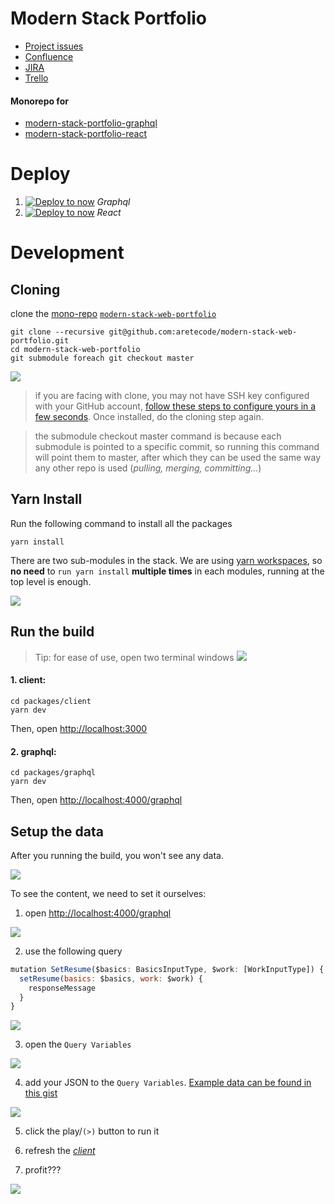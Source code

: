 # Modern Stack Portfolio

- [Project issues](https://github.com/aretecode/modern-stack-web-portfolio/projects/1)
- [Confluence](https://aretecode.atlassian.net/wiki/spaces/OSWP/overview)
- [JIRA](https://aretecode.atlassian.net/jira/software/projects/OSWPN/boards/1)
- [Trello](https://trello.com/b/veJvIgaq/modern-stack-web-portfolio)

#### Monorepo for

- [modern-stack-portfolio-graphql](https://github.com/aretecode/modern-stack-portfolio-graphql)
- [modern-stack-portfolio-react](https://github.com/aretecode/modern-stack-portfolio-react)

# Deploy

1. [![Deploy to now](https://deploy.now.sh/static/button.svg)](https://deploy.now.sh/?repo=https://github.com/aretecode/modern-stack-portfolio-graphql) _Graphql_
2. [![Deploy to now](https://deploy.now.sh/static/button.svg)](https://deploy.now.sh/?repo=https://github.com/aretecode/modern-stack-portfolio-react) _React_

# Development

## Cloning

clone the [mono-repo](https://github.com/korfuri/awesome-monorepo) [`modern-stack-web-portfolio`](https://github.com/aretecode/modern-stack-web-portfolio)

```
git clone --recursive git@github.com:aretecode/modern-stack-web-portfolio.git
cd modern-stack-web-portfolio
git submodule foreach git checkout master
```

![](https://noccumpr-cdn.sirv.com/documentation/Screen%20Shot%202019-04-19%20at%2011.24.43%20PM.png)

> if you are facing with clone, you may not have SSH key configured with your GitHub account, [follow these steps to configure yours in a few seconds](https://www.testingexcellence.com/install-git-mac-generate-ssh-keys/). Once installed, do the cloning step again. 

> the submodule checkout master command is because each submodule is pointed to a specific commit, so running this command will point them to master, after which they can be used the same way any other repo is used (_pulling, merging, committing..._)

## Yarn Install

Run the following command to install all the packages

```
yarn install
```

There are two sub-modules in the stack.
We are using [yarn workspaces](https://yarnpkg.com/lang/en/docs/workspaces/), so **no need** to `run yarn install` **multiple times** in each modules, running at the top level is enough.

![](https://noccumpr-cdn.sirv.com/documentation/Screen%20Shot%202019-04-19%20at%2011.55.21%20PM.png?h=300)

## Run the build

> Tip: for ease of use, open two terminal windows
> ![](https://user-images.githubusercontent.com/4022631/56454460-8478b400-6305-11e9-9d4c-51525d360399.png)

#### 1. client:

```
cd packages/client
yarn dev
```

Then, open [http://localhost:3000](http://localhost:3000)

#### 2. graphql:

```
cd packages/graphql
yarn dev
```

Then, open [http://localhost:4000/graphql](http://localhost:4000/graphql)

## Setup the data

After you running the build, you won't see any data.

![](https://noccumpr-cdn.sirv.com/documentation/Screen%20Shot%202019-04-20%20at%2012.04.34%20AM.png?h=300)

To see the content, we need to set it ourselves:

1. open [http://localhost:4000/graphql](http://localhost:4000/graphql)

![](https://noccumpr-cdn.sirv.com/documentation/Screen%20Shot%202019-04-20%20at%2012.05.57%20AM.png?h=300)

2. use the following query

```jsx
mutation SetResume($basics: BasicsInputType, $work: [WorkInputType]) {
  setResume(basics: $basics, work: $work) {
    responseMessage
  }
}
```

  ![](https://noccumpr-cdn.sirv.com/documentation/Screen%20Shot%202019-04-20%20at%2012.06.35%20AM.png?h=300)

3. open the `Query Variables` 

![](https://noccumpr-cdn.sirv.com/documentation/Screen%20Shot%202019-04-20%20at%2012.06.58%20AM.png?h=300)

4. add your JSON to the `Query Variables`. [Example data can be found in this gist](https://gist.githubusercontent.com/aretecode/7da7359d3cb0e085e81822c1822d3d08/raw/331a29f90f7eb6315ae9c51c0e9df36bd6871fbd/example.json) 

  ![](https://noccumpr-cdn.sirv.com/documentation/Screen%20Shot%202019-04-20%20at%2012.07.41%20AM.png?h=300)

5. click the play/`(>)` button to run it

6. refresh the [_client_](http://localhost/3000)

7. profit???
   
![](https://noccumpr-cdn.sirv.com/documentation/Screen%20Shot%202019-04-20%20at%2012.10.32%20AM.png?h=500)
